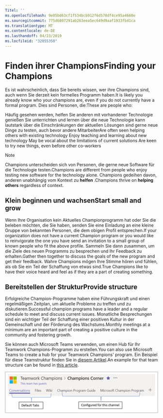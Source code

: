 ```yaml
---
Titel: ''
ms.openlocfilehash: 9e05bd63cf1f534bcb912f6d578df4ce95a4660e
ms.sourcegitcommit: 775d6807291ab263eea5ec649d9aaf1933fb41ca
ms.translationtype: MT
ms.contentlocale: de-DE
ms.lasthandoff: 04/23/2019
ms.locfileid: "32055350"
---
```

# <a name="finding-your-champions"></a><span data-ttu-id="e9530-102">Finden ihrer Champions</span><span class="sxs-lookup"><span data-stu-id="e9530-102">Finding your Champions</span></span> 

<span data-ttu-id="e9530-103">Es ist wahrscheinlich, dass Sie bereits wissen, wer ihre Champions sind, auch wenn Sie derzeit kein formelles Programm haben.</span><span class="sxs-lookup"><span data-stu-id="e9530-103">It is likely you already know who your champions are, even if you do not currently have a formal program.</span></span>  <span data-ttu-id="e9530-104">Dies sind Personen, die:</span><span class="sxs-lookup"><span data-stu-id="e9530-104">These are people who:</span></span>

<span data-ttu-id="e9530-105">Häufig gesehen werden, helfen Sie anderen mit vorhandener Technologie genießen Sie unterrichten und lernen über die neue Technologie kann lautstark über die Einschränkungen der aktuellen Lösungen sind gerne neue Dinge zu testen, auch bevor andere Mitarbeiter</span><span class="sxs-lookup"><span data-stu-id="e9530-105">Are often seen helping others with existing technology Enjoy teaching and learning about new technology May be vocal about the limitations of current solutions Are keen to try new things, even before other co-workers</span></span>

> [!NOTE]
> <span data-ttu-id="e9530-106">Champions unterscheiden sich von Personen, die gerne neue Software für die Technologie testen.</span><span class="sxs-lookup"><span data-stu-id="e9530-106">Champions are different from people who enjoy testing new software for the technology alone.</span></span> <span data-ttu-id="e9530-107">Champions gedeihen davon, anderen unabhängig vom Kontext zu **helfen** .</span><span class="sxs-lookup"><span data-stu-id="e9530-107">Champions thrive on **helping others** regardless of context.</span></span> 

## <a name="start-small-and-grow"></a><span data-ttu-id="e9530-108">Klein beginnen und wachsen</span><span class="sxs-lookup"><span data-stu-id="e9530-108">Start small and grow</span></span>

<span data-ttu-id="e9530-109">Wenn Ihre Organisation kein Aktuelles Championprogramm hat oder Sie die beleben möchten, die Sie haben, senden Sie eine Einladung an eine kleine Gruppe von bekannten Personen, die dem obigen Profil entsprechen.</span><span class="sxs-lookup"><span data-stu-id="e9530-109">If your organization does not have a current Champion program or you would like to reinvigorate the one you have send an invitation to a small group of known people who fit the above profile.</span></span>  <span data-ttu-id="e9530-110">Sammeln Sie dann zusammen, um die Ziele des neuen Programms zu besprechen und Ihr Feedback zu erhalten.</span><span class="sxs-lookup"><span data-stu-id="e9530-110">Gather then together to discuss the goals of the new program and get their feedback.</span></span> <span data-ttu-id="e9530-111">Wahre Champions mögen Ihre Stimme hören und fühlen, als ob Sie ein Teil der Schaffung von etwas sind.</span><span class="sxs-lookup"><span data-stu-id="e9530-111">True Champions like to have their voice heard and feel as if they are a part of creating something.</span></span>  

## <a name="provide-structure"></a><span data-ttu-id="e9530-112">Bereitstellen der Struktur</span><span class="sxs-lookup"><span data-stu-id="e9530-112">Provide structure</span></span>

<span data-ttu-id="e9530-113">Erfolgreiche Champion-Programme haben eine Führungskraft und einen regelmäßigen Zeitplan, um aktuelle Probleme zu treffen und zu diskutieren.</span><span class="sxs-lookup"><span data-stu-id="e9530-113">Successful champion programs have a leader and a regular schedule to meet and discuss current issues.</span></span>  <span data-ttu-id="e9530-114">Monatliche Besprechungen sind ein wichtiger Teil der Schaffung einer positiven Kultur in der Gemeinschaft und der Förderung des Wachstums.</span><span class="sxs-lookup"><span data-stu-id="e9530-114">Monthly meetings at a minimum are an important part of creating a positive culture in the community and fostering growth.</span></span>  

<span data-ttu-id="e9530-115">Sie können auch Microsoft Teams verwenden, um einen Hub für Ihr Teamwork Champions-Programm zu erstellen.</span><span class="sxs-lookup"><span data-stu-id="e9530-115">You can also use Microsoft Teams to create a hub for your Teamwork Champions' program.</span></span>  <span data-ttu-id="e9530-116">Ein Beispiel für diese Teamstruktur finden Sie in [diesem Artikel](https://docs.microsoft.com/en-us/MicrosoftTeams/teams-adoption-your-first-teams).</span><span class="sxs-lookup"><span data-stu-id="e9530-116">An example for that team structure can be found in [this article](https://docs.microsoft.com/en-us/MicrosoftTeams/teams-adoption-your-first-teams).</span></span>

![Teamarbeits-Champion-Team Tabs](media/teams-adoption-tab-example.png)